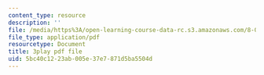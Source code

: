 ```yaml
---
content_type: resource
description: ''
file: /media/https%3A/open-learning-course-data-rc.s3.amazonaws.com/8-01sc-classical-mechanics-fall-2016/5bc40c1223ab005e37e7871d5ba5504d_1AJbVRQTZlA.pdf
file_type: application/pdf
resourcetype: Document
title: 3play pdf file
uid: 5bc40c12-23ab-005e-37e7-871d5ba5504d
---
```

